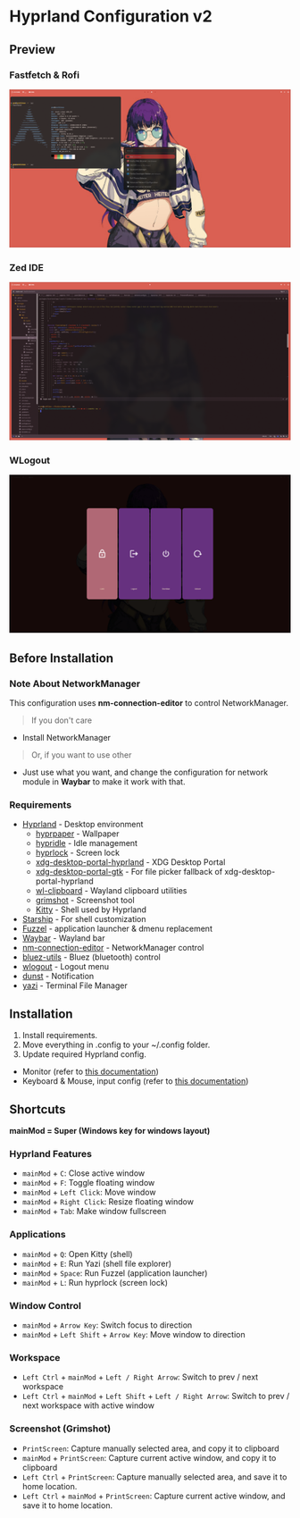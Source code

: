 # Hyprland Configuration v2

## Preview

### Fastfetch & Rofi
![Fastfetch & Rofi Preview Image](https://github.com/p-sw/hyprland-dotfiles-2/blob/main/previews/1-fastfetch-rofi.png?raw=true)

### Zed IDE
![Zed IDE Preview Image](https://github.com/p-sw/hyprland-dotfiles-2/blob/main/previews/2-zed.png?raw=true)

### WLogout
![WLogout Preview Image](https://github.com/p-sw/hyprland-dotfiles-2/blob/main/previews/3-wlogout.png?raw=true)

## Before Installation

### Note About NetworkManager

This configuration uses **nm-connection-editor** to control NetworkManager.  

> If you don't care

* Install NetworkManager

> Or, if you want to use other

* Just use what you want, and change the configuration for network module in **Waybar** to make it work with that.

### Requirements

* [Hyprland](https://hyprland.org) - Desktop environment
    * [hyprpaper](https://wiki.hyprland.org/Hypr-Ecosystem/hyprpaper/) - Wallpaper
    * [hypridle](https://wiki.hyprland.org/Hypr-Ecosystem/hypridle/) - Idle management
    * [hyprlock](https://wiki.hyprland.org/Hypr-Ecosystem/hyprlock/) - Screen lock
    * [xdg-desktop-portal-hyprland](https://wiki.hyprland.org/Hypr-Ecosystem/xdg-desktop-portal-hyprland/) - XDG Desktop Portal
    * [xdg-desktop-portal-gtk](https://wiki.hyprland.org/Useful-Utilities/xdg-desktop-portal-hyprland/#installing) - For file picker fallback of xdg-desktop-portal-hyprland
    * [wl-clipboard](https://github.com/bugaevc/wl-clipboard) - Wayland clipboard utilities
    * [grimshot](https://www.mankier.com/1/grimshot) - Screenshot tool
    * [Kitty](https://sw.kovidgoyal.net/kitty) - Shell used by Hyprland
* [Starship](https://starship.rs) - For shell customization
* [Fuzzel](https://codeberg.org/dnkl/fuzzel) - application launcher & dmenu replacement
* [Waybar](https://github.com/Alexays/Waybar) - Wayland bar
* [nm-connection-editor](https://gitlab.gnome.org/GNOME/network-manager-applet) - NetworkManager control
* [bluez-utils](https://www.bluez.org/) - Bluez (bluetooth) control
* [wlogout](https://github.com/ArtsyMacaw/wlogout) - Logout menu
* [dunst](https://github.com/dunst-project/dunst) - Notification
* [yazi](https://github.com/dunst-project/dunst) - Terminal File Manager

## Installation

1. Install requirements.
2. Move everything in .config to your ~/.config folder.
3. Update required Hyprland config.
  * Monitor (refer to [this documentation](https://wiki.hyprland.org/Configuring/Monitors/))
  * Keyboard & Mouse, input config (refer to [this documentation](https://wiki.hyprland.org/Configuring/Variables/#input))

## Shortcuts

**mainMod = Super (Windows key for windows layout)**

### Hyprland Features

* `mainMod` + `C`: Close active window
* `mainMod` + `F`: Toggle floating window
* `mainMod` + `Left Click`: Move window
* `mainMod` + `Right Click`: Resize floating window
* `mainMod` + `Tab`: Make window fullscreen

### Applications

* `mainMod` + `Q`: Open Kitty (shell)
* `mainMod` + `E`: Run Yazi (shell file explorer)
* `mainMod` + `Space`: Run Fuzzel (application launcher)
* `mainMod` + `L`: Run hyprlock (screen lock)

### Window Control

* `mainMod` + `Arrow Key`: Switch focus to direction
* `mainMod` + `Left Shift` + `Arrow Key`: Move window to direction

### Workspace

* `Left Ctrl` + `mainMod` + `Left / Right Arrow`: Switch to prev / next workspace
* `Left Ctrl` + `mainMod` + `Left Shift` + `Left / Right Arrow`: Switch to prev / next workspace with active window

### Screenshot (Grimshot)

* `PrintScreen`: Capture manually selected area, and copy it to clipboard
* `mainMod` + `PrintScreen`: Capture current active window, and copy it to clipboard
* `Left Ctrl` + `PrintScreen`: Capture manually selected area, and save it to home location.
* `Left Ctrl` + `mainMod` + `PrintScreen`: Capture current active window, and save it to home location.
